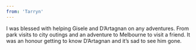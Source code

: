 ```yaml
---
from: 'Tarryn'
---
```


I was blessed with helping Gisele and D’Artagnan on any adventures. From park visits to city outings and an adventure to Melbourne to visit a friend. It was an honour getting to know D’Artagnan and it’s sad to see him gone.